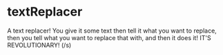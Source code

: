 # textReplacer
A text replacer! You give it some text then tell it what you want to replace, then you tell what you want to replace that with, and then it does it! IT'S REVOLUTIONARY! (/s)
